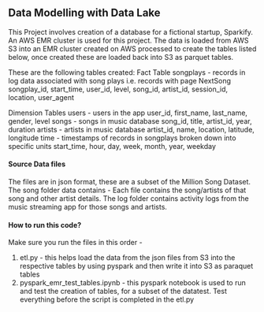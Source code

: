 ## Data Modelling with Data Lake
This Project involves creation of a database for a fictional startup, Sparkify. An AWS EMR cluster is used for this project. 
The data is loaded from AWS S3 into an EMR cluster created on AWS processed to create the tables listed below, once created these are loaded back into S3 as parquet tables. 

These are the following tables created: 
Fact Table
songplays - records in log data associated with song plays i.e. records with page NextSong
songplay_id, start_time, user_id, level, song_id, artist_id, session_id, location, user_agent

Dimension Tables
users - users in the app
user_id, first_name, last_name, gender, level
songs - songs in music database
song_id, title, artist_id, year, duration
artists - artists in music database
artist_id, name, location, latitude, longitude
time - timestamps of records in songplays broken down into specific units
start_time, hour, day, week, month, year, weekday

#### Source Data files 
The files are in json format, these are a subset of the Million Song Dataset. The song folder data contains - Each file contains the song/artists of that song and other artist details. The log folder contains activity logs from the music streaming app for those songs and artists. 

#### How to run this code? 
Make sure you run the files in this order - 
1. etl.py - this helps load the data from the json files from S3 into the respective tables by using pyspark and then write it into S3 as paraquet tables 
2. pyspark_emr_test_tables.ipynb - this pyspark notebook is used to run and test the creation of tables, for a subset of the datatest. Test everything before the script is completed in the etl.py
